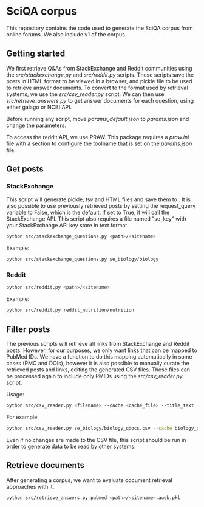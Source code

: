 # SciQA corpus

This repository contains the code used to generate the SciQA corpus from online forums.
We also include v1 of the corpus.

## Getting started

We first retrieve Q&As from StackExchange and Reddit communities using the 
*src/stackexchange.py* and *src/reddit.py* scripts.
These scripts save the posts in HTML format to be viewed in a browser, and pickle file
to be used to retrieve answer documents.
To convert to the format used by retrieval systems, we use the *src/csv_reader.py* script.
We can then use *src/retrieve_answers.py* to get answer documents for each question,
using either galago or NCBI API.

Before running any script, move *params_default.json* to *params.json* and change the
parameters.

To access the reddit API, we use PRAW. This package requires a *praw.ini* file 
with a section to configure the toolname that is set on the *params.json* file.


## Get posts

### StackExchange

This script will generate pickle, tsv and HTML files and save them to <path>.
It is also possible to use previously retrieved posts by setting the request_query
variable to False, which is the default.
If set to True, it will call the StackExchange API.
This script also requires a file named "se_key" with your StackExchange API key store
in text format.

```bash
python src/stackexchange_questions.py <path>/<sitename>
```

Example:

```bash
python src/stackexchange_questions.py se_biology/biology
```

### Reddit

```bash
python src/reddit.py <path>/<sitename>
```

Example:

```bash
python src/reddit.py reddit_nutrition/nutrition
```


## Filter posts

The previous scripts will retrieve all links from StackExchange and Reddit posts.
However, for our purposes, we only want links that can be mapped to PubMed IDs.
We have a function to do this mapping automatically in some cases (PMC and DOIs),
however it is also possible to manually curate the retrieved posts and links, editing 
the generated CSV files.
These files can be processed again to include only PMIDs using the *src/csv_reader.py*
script.

Usage:

```bash
python src/csv_reader.py <filename> --cache <cache_file> --title_text --body_text
```

For example:

```bash
python src/csv_reader.py se_biology/biology_qdocs.csv --cache biology_questions_cache.json --title_text --body_text
```

Even if no changes are made to the CSV file, this script should be run in order to
generate data to be read by other systems.

## Retrieve documents

After generating a corpus, we want to evaluate document retrieval approaches with it.

```bash
python src/retrieve_answers.py pubmed <path>/<sitename>.aueb.pkl 
```


